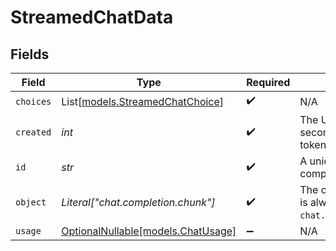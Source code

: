 # StreamedChatData


## Fields

| Field                                                              | Type                                                               | Required                                                           | Description                                                        |
| ------------------------------------------------------------------ | ------------------------------------------------------------------ | ------------------------------------------------------------------ | ------------------------------------------------------------------ |
| `choices`                                                          | List[[models.StreamedChatChoice](../models/streamedchatchoice.md)] | :heavy_check_mark:                                                 | N/A                                                                |
| `created`                                                          | *int*                                                              | :heavy_check_mark:                                                 | The Unix timestamp (in seconds) for when the token sampled.        |
| `id`                                                               | *str*                                                              | :heavy_check_mark:                                                 | A unique ID of the chat completion.                                |
| `object`                                                           | *Literal["chat.completion.chunk"]*                                 | :heavy_check_mark:                                                 | The object type, which is always set to `chat.completion.chunk`.   |
| `usage`                                                            | [OptionalNullable[models.ChatUsage]](../models/chatusage.md)       | :heavy_minus_sign:                                                 | N/A                                                                |